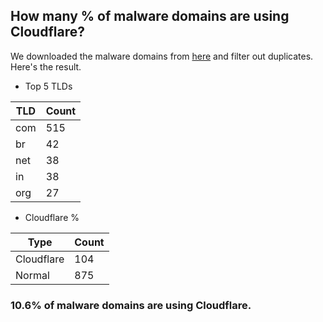 ## How many % of malware domains are using Cloudflare?


We downloaded the malware domains from [here](https://urlhaus.abuse.ch) and filter out duplicates.
Here's the result.


[//]: # (start replacement)


- Top 5 TLDs

| TLD | Count |
| --- | --- |
| com | 515 |
| br | 42 |
| net | 38 |
| in | 38 |
| org | 27 |


- Cloudflare %

| Type | Count |
| --- | --- |
| Cloudflare | 104 |
| Normal | 875 |


### 10.6% of malware domains are using Cloudflare.